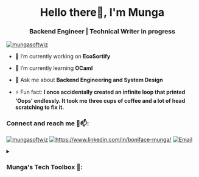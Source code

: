 <!--
**MungaSoftwiz/MungaSoftwiz** is a ✨ _special_ ✨ repository because its `README.md` (this file) appears on your GitHub profile.

Here are some ideas to get you started:

- 🔭 I’m currently working on ...
- 🌱 I’m currently learning ...
- 👯 I’m looking to collaborate on ...
- 🤔 I’m looking for help with ...
- 💬 Ask me about ...
- 📫 How to reach me: ...
- 😄 Pronouns: ...
- ⚡ Fun fact: ...
-->

<h1 align="center">Hello there👋, I'm Munga</h1>

<h3 align="center">Backend Engineer | Technical Writer in progress</h3>

<p align="left"> <a href="https://twitter.com/mungasoftwiz" target="blank"><img src="https://img.shields.io/twitter/follow/mungasoftwiz?logo=twitter&style=for-the-badge" alt="mungasoftwiz" /></a> </p>

- 🔭 I’m currently working on **EcoSortify**

- 🌱 I’m currently learning **OCaml**

- 💬 Ask me about **Backend Engineering and System Design**

- ⚡ Fun fact: **I once accidentally created an infinite loop that printed 'Oops' endlessly. It took me three cups of coffee and a lot of head scratching to fix it.**

<h3 align="left">Connect and reach me 🤝📫:</h3>
<p align="left">
<a href="https://twitter.com/mungasoftwiz" target="blank"><img align="center" src="https://raw.githubusercontent.com/rahuldkjain/github-profile-readme-generator/master/src/images/icons/Social/twitter.svg" alt="mungasoftwiz" height="30" width="40" /></a>
<a href="https://linkedin.com/in/https://www.linkedin.com/in/boniface-munga/" target="blank"><img align="center" src="https://raw.githubusercontent.com/rahuldkjain/github-profile-readme-generator/master/src/images/icons/Social/linked-in-alt.svg" alt="https://www.linkedin.com/in/boniface-munga/" height="30" width="40" /></a>
<a href="mailto:mwachilumobm@gmail.com"><img align="center" src="https://ssl.gstatic.com/ui/v1/icons/mail/rfr/logo_gmail_lockup_default_1x_r5.png" alt="Email" height="40" width="60" /></a>
</p>

<details> 
  <summary><h3 align="left">Munga's Tech Toolbox 🧰:</h3></summary>
  <p align="left">
    <code><img src="https://raw.githubusercontent.com/devicons/devicon/master/icons/c/c-original.svg" alt="c" title="C" height="50"/></code>
    <code><img src="https://raw.githubusercontent.com/devicons/devicon/master/icons/go/go-original.svg" alt="go" title="Go" height="50"/></code>
    <code><img src="https://raw.githubusercontent.com/devicons/devicon/master/icons/python/python-original.svg" alt="python" title="Python" height="50"/></code>
    <!-- Frameworks -->
    <code><img src="https://www.vectorlogo.zone/logos/pocoo_flask/pocoo_flask-icon.svg" alt="flask" title="Flask" height="50"/></code>
    <!-- Object Relational Mapper -->
    <code><img src="https://www.sqlalchemy.org/img/sqla_logo.png" alt="sqlalchemy ORM" title="SQLAlchemy ORM" height="40"/></code>
    <!-- Templating Engine -->
    <code><img src="https://jinja.palletsprojects.com/en/3.1.x/_images/jinja-logo.png" alt="jinja2" title="Jinja2" height="50"/></code>
    <!-- Dependency Management -->
    <code><img src="https://python-poetry.org/images/logo-origami.svg" alt="poetry" title="Poetry" height="50"/></code>
    <!-- Backend Development -->
    <code><img src="https://raw.githubusercontent.com/devicons/devicon/master/icons/nginx/nginx-original.svg" alt="nginx" title="Nginx" height="50"/></code>
    <code><img src="https://cdn-icons-png.flaticon.com/512/2091/2091704.png" alt="Rest API" title="REST API" height="50"/></code>
    <code><img src="https://cdn-icons-png.flaticon.com/512/541/541488.png" alt="json" title="JSON" height="50"/></code>
    <!-- Databases -->
    <code><img src="https://upload.wikimedia.org/wikipedia/commons/8/87/Sql_data_base_with_logo.png" alt="sql" title="SQL" height="50"/></code>
    <code><img src="https://upload.wikimedia.org/wikipedia/de/d/dd/MySQL_logo.svg" alt="mysql" title="MySQL" height="50"/></code>
    <!-- DevOps -->
    <code><img src="https://www.vectorlogo.zone/logos/gnu_bash/gnu_bash-icon.svg" alt="bash" title="Bash" height="50"/></code>
    <code><img src="https://www.vectorlogo.zone/logos/git-scm/git-scm-icon.svg" alt="git" title="Git" height="50"/></code>
    <code><img src="https://raw.githubusercontent.com/devicons/devicon/master/icons/linux/linux-original.svg" alt="linux" title="Linux" height="50"/></code>
    <code><img src="https://www.puppet.com/sites/default/themes/custom/puppet/logo.svg" alt="puppet" title="Puppet" height="50"/></code>
    <!-- Testing -->
    <code><img src="https://github.com/devicons/devicon/blob/master/icons/pytest/pytest-original-wordmark.svg" alt="pytest" title="Pytest" height="75"/></code>
    <code><img src="https://www.vectorlogo.zone/logos/getpostman/getpostman-icon.svg" alt="postman" title="Postman" height="50"/></code>
    <!-- Code Editors -->
    <code><img src="https://upload.wikimedia.org/wikipedia/commons/thumb/9/9f/Vimlogo.svg/1024px-Vimlogo.svg.png" alt="vim" title="Vim" height="50"/></code>
    <code><img src="https://cdn.worldvectorlogo.com/logos/visual-studio-code-1.svg" alt="vscode" title="VSCode" height="50"/></code>
    <!-- Others -->
    <code><img src="https://cdn-icons-png.flaticon.com/512/733/733609.png" alt="github" title="Github" height="50"/></code>
  </p>
</details>
